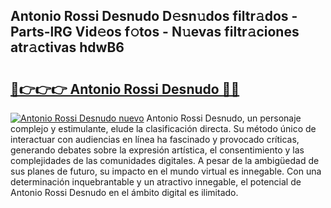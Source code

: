 ## Antonio Rossi Desnudo D𝚎sn𝚞dos filtr𝚊dos - Parts-lRG Vid𝚎os f𝚘tos - N𝚞evas filtr𝚊ciones atr𝚊ctivas hdwB6

# <h2><a href="http://mb1jrn.tromn.icu/?c=Antonio+Rossi+Desnudo">🔗👉👉👉 Antonio Rossi Desnudo 🔗🔗</a></h2>

[![Antonio Rossi Desnudo nuevo](https://i.imgur.com/pEAQMta.gif)](http://mb1jrn.tromn.icu/?c=Antonio+Rossi+Desnudo)
Antonio Rossi Desnudo, un personaje complejo y estimulante, elude la clasificación directa. Su método único de interactuar con audiencias en línea ha fascinado y provocado críticas, generando debates sobre la expresión artística, el consentimiento y las complejidades de las comunidades digitales. A pesar de la ambigüedad de sus planes de futuro, su impacto en el mundo virtual es innegable. Con una determinación inquebrantable y un atractivo innegable, el potencial de Antonio Rossi Desnudo en el ámbito digital es ilimitado.
